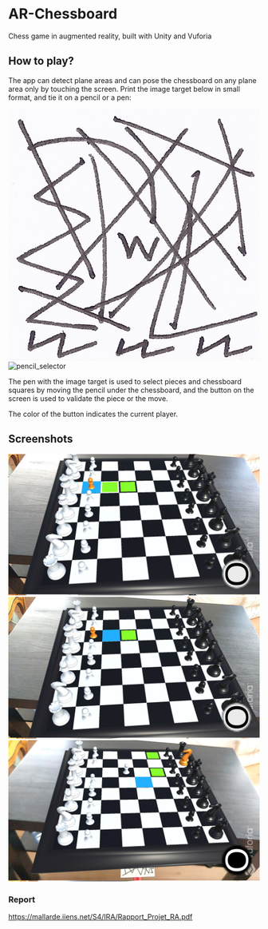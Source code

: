 # AR-Chessboard

Chess game in augmented reality, built with Unity and Vuforia

## How to play?

The app can detect plane areas and can pose the chessboard on any plane area only by touching the screen.
Print the image target below in small format, and tie it on a pencil or a pen:

![Target](Target.png)
![pencil_selector](https://user-images.githubusercontent.com/56023249/119216699-7d6c9300-bad5-11eb-9f4b-429defd6acbd.jpg)

The pen with the image target is used to select pieces and chessboard squares by moving the pencil under the chessboard, and the button on the screen is used to validate the piece or the move.

The color of the button indicates the current player.


## Screenshots
![Screenshot1](Screenshots/ARChessboard-Screenshot1.jpg)
![Screenshot2](Screenshots/ARChessboard-Screenshot2.jpg)
![Screenshot3](Screenshots/ARChessboard-Screenshot3.jpg)


### Report
https://mallarde.iiens.net/S4/IRA/Rapport_Projet_RA.pdf